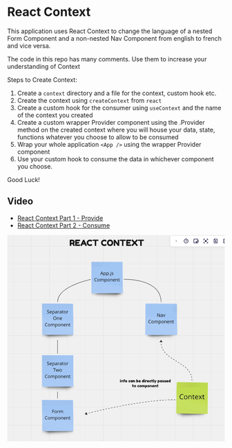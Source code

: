 # React Context

This application uses React Context to change the language of a nested Form Component and a non-nested Nav Component from english to french and vice versa.

The code in this repo has many comments. Use them to increase your understanding of Context

Steps to Create Context:

1. Create a `context` directory and a file for the context, custom hook etc.
1. Create the context using `createContext` from `react`
1. Create a custom hook for the consumer using `useContext` and the name of the context you created
1. Create a custom wrapper Provider component using the .Provider method on the created context where you will house your data, state, functions whatever you choose to allow to be consumed
1. Wrap your whole application `<App />` using the wrapper Provider component
1. Use your custom hook to consume the data in whichever component you choose.

Good Luck!

## Video

- [React Context Part 1 - Provide](https://drive.google.com/file/d/1wpP9oCQMLUIZzwhtvdH2DNlnLvxRcAWi/view?usp=sharing)
- [React Context Part 2 - Consume](https://drive.google.com/file/d/1anXf0QlbcvzeVpBcEQhsZHr7olRPGnCN/view?usp=sharing)

![Tree](/public/assets/tree.png)
